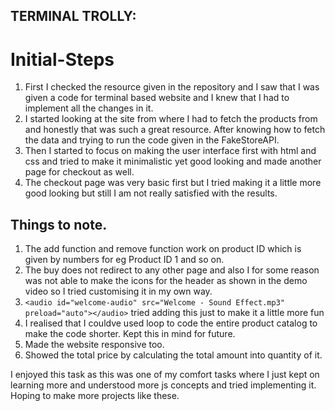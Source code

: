 ## TERMINAL TROLLY:

# Initial-Steps
1. First I checked the resource given in the repository and I saw that I was given a code for terminal based website and I knew that I had to implement all the changes in it.
2. I started looking at the site from where I  had to fetch the products from and honestly that was such a great resource. After knowing how to fetch the data and trying to run the code given in the FakeStoreAPI.
3. Then I started to focus on making the user interface first with html and css and tried to make it minimalistic yet good looking and made another page for checkout as well.
4. The checkout page was very basic first but I tried making it a little more good looking but still I am not really satisfied with the results.

## Things to note.
1. The add function and remove function work on product ID which is given by numbers for eg Product ID 1 and so on.
2. The buy does not redirect to any other page and also I for some reason was not able to make the icons for the header as shown in the demo video so I tried customising it in my own way.
3. ``` <audio id="welcome-audio" src="Welcome - Sound Effect.mp3" preload="auto"></audio> ``` tried adding this just to make it a little more fun
4. I realised that I couldve used loop to code the entire product catalog to make the code shorter. Kept this in mind for future.
5. Made the website responsive too.
6. Showed the total price by calculating the total amount into quantity of it.


I enjoyed this task as this was one of my comfort tasks where I just kept on learning more and understood more js concepts and tried implementing it.
Hoping to make more projects like these.
  
